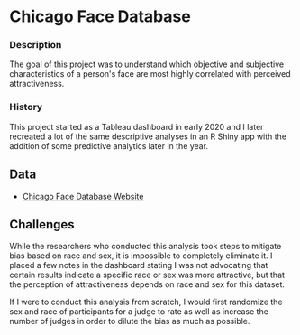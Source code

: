 # Chicago Face Database

### Description

The goal of this project was to understand which objective and subjective characteristics of a person's face are most highly correlated with perceived attractiveness.  

### History

This project started as a Tableau dashboard in early 2020 and I later recreated a lot of the same descriptive analyses in an R Shiny app with the addition of some predictive analytics later in the year.





## Data
* [Chicago Face Database Website](https://www.chicagofaces.org/)


## Challenges

While the researchers who conducted this analysis took steps to mitigate bias based on race and sex, it is impossible to completely eliminate it.  I placed a few notes in the dashboard stating I was not advocating that certain results indicate a specific race or sex was more attractive, but that the perception of attractiveness depends on race and sex for this dataset.  

If I were to conduct this analysis from scratch, I would first randomize the sex and race of participants for a judge to rate as well as increase the number of judges in order to dilute the bias as much as possible.

  

